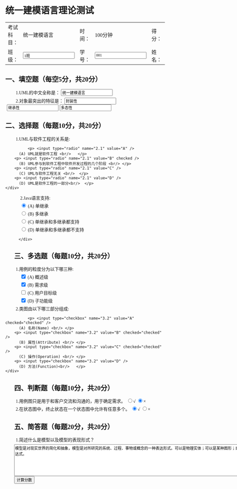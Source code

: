 
<!doctype html>
<html>
<head>
<meta charset="utf-8">
 
<title>统一建模语言理论测试</title>
<style>
p{font-family:"宋体";margin:5px;}
h1{font-family:"宋体"; font-weight: bolder;}
h2{font-family:"宋体"; font-weight:bolder}
</style>
</head>

<body style="padding:20px"> 
<div > 
<div class="title">
<h1><strong>
统一建模语言理论测试 </strong>
</h1>
</div> 
<div class="base1">
<table width="938" border="0" style="font-family:'宋体'">
  <tr>
    <td width="106"><div align="left">考试科目：</div></td>
    <td width="189"><div align="left">统一建模语言</div></td>
    <td width="85"><div align="left">时间：</div></td>
    <td width="218"><div align="left">100分钟</div></td>
    <td width="66"><div align="left">得分：</div></td>
    <td width="248"><div align="left">100</div></td>
  </tr>  
  <tr>
    <td><div align="left">班级：</div></td>
    <td> 
      <div align="left">
        <input type="text" name="clas" id="clas" value="1班" style="font-size:12px; font-family:'微软雅黑';"/>
      </div>
    </td>
    <td><div align="left">学号：</div></td>
    <td>       
      <div align="left">
        <input type="text" name="stu_num" id="stu_num"  value="001" style="font-family:'微软雅黑'; font-size:12px"/>
      </div>
    </td>
    <td><div align="left">姓名：</div></td>
    <td>
      <div align="left">
        <input type="text" name="name" id="name" value="王小闹" style="font-family:'微软雅黑'; font-size:12px;" />
      </div>
    </td>
  </tr>
</table>
</div>
<div class="first">
<div class="title1">
<h2>一、填空题（每空5分，共20分）</h2>
</div> 
  <div style="text-indent:2em" >
    <p>1.UML的中文全称是：
  <input type="text" name="UML" id="UML"  value="统一建模语言" style="font-family:'微软雅黑'; font-size:12px;"/>  
    </p>
    <p>2.对象最突出的特征是：
  <input type="text" name="package" id="package" value="封装性" style="font-family:'微软雅黑'; font-size:12px;" />
      <input type="text" name="inherit" id="inherit" value="继承性" style="font-family:'微软雅黑'; font-size:12px;" />
      <input type="text" name="polymorphism" id="polymorphism" value="多态性" style="font-family:'微软雅黑'; font-size:12px;" />
    </p>
   
 
  </div> 
<div class="second">
<div class="title2">
<h2>二、选择题（每题10分，共20分）</h2>
</div>
<div style="text-indent:2em" >	 
<p>1.UML与软件工程的关系是:</p>
    <div style="text-indent:3em">
    
        <p> <input type="radio" name="2.1" value="A" />
          (A) UML就是软件工程 <br/>   </p>
        <p> <input type="radio" name="2.1" value="B" checked />
          (B) UML参与到软件工程中软件开发过程的几个阶段 <br/> </p>
        <p> <input type="radio" name="2.1" value="C" />
          (C) UML与软件工程无关 <br/>  </p>
        <p> <input type="radio" name="2.1" value="D" />
          (D) UML是软件工程的一部分<br/>  </p>
    </div>
<p>2.Java语言支持:</p>
    <div style="text-indent:3em">
       <p> <input type="radio" name="2.2" value="A" checked/>
          (A) 单继承 <br/> </p>
       <p> <input type="radio" name="2.2" value="B"  />
          (B) 多继承 <br/>  </p>
       <p> <input type="radio" name="2.2" value="C" />
          (C) 单继承和多继承都支持 <br/>  </p>
       <p> <input type="radio" name="2.2" value="D" />
          (D) 单继承和多继承都不支持<br/>  </p>
    
    </div>
</div>
     
</div>
<div class="third">
<div title="title3">
<h2>三、多选题（每题10分，共20分）</h2>
</div>
<div style="text-indent:2em">   
<p>1.用例的粒度分为以下哪三种:</p>
    <div style="text-indent:3em">
        <p> <input type="checkbox" name="3.1" value="A" checked="checked"/>
          (A) 概述级 <br/> </p>
        <p> <input type="checkbox" name="3.1" value="B" checked="checked"/>
          (B) 需求级 <br/>  </p>
        <p> <input type="checkbox" name="3.1" value="C" />
          (C) 用户目标级 <br/> </p>
        <p> <input type="checkbox" name="3.1" value="D" checked="checked"/>
          (D) 子功能级<br/>  </p>
    </div> 
<p>2.类图由以下哪三部分组成:</p>
    <div style="text-indent:3em">
    
        <p> <input type="checkbox" name="3.2" value="A" checked="checked" />
          (A) 名称(Name) <br/> </p>
        <p> <input type="checkbox" name="3.2" value="B" checked="checked" />
          (B) 属性(Attribute) <br/> </p>
        <p> <input type="checkbox" name="3.2" value="C" checked="checked" />
          (C) 操作(Operation) <br/> </p>
        <p> <input type="checkbox" name="3.2" value="D" />
          (D) 方法(Function)<br/>   </p>
    </div> 
    
</div>
</div>
<div class="fourth">
<div title="title4">
<h2>四、判断题（每题10分，共20分）</h2>
</div>    
    <p style="text-indent:2em">1.用例图只是用于和客户交流和沟通的，用于确定需求。
    <input type="radio" name="4.1" value="right" />√
    <input type="radio" name="4.1" value="wrong" checked="checked" />×
    <br/> 
    </p>
    <p style="text-indent:2em">2.在状态图中，终止状态在一个状态图中允许有任意多个。
    <input type="radio" name="4.2" value="right" checked="checked"/>√
    <input type="radio" name="4.2" value="wrong" />×
    </p>
</div>
<div class="fifth">
<div title="title5">
<h2>五、简答题（每题20分，共20分）</h2>
</div>
<p style="text-indent:2em">    
1.简述什么是模型以及模型的表现形式？<br/> 
</p>
<div style="text-indent:2em">
<textarea name="jianshu" style="width:800px; height:100px; overflow:visible; font-family:'微软雅黑'; font-size:12px" >
模型是对现实世界的简化和抽象，模型是对所研究的系统、过程、事物或概念的一种表达形式。可以是物理实体；可以是某种图形；或者是一种数学表达式。 
</textarea>
</div>  
</div>
<div class="calaulate">
 <input type="button" name="grade" id="grade" value="计算分数" style="font-family:'微软雅黑'; font-size:12px" />
</div>
</div>
</body>
</html>
